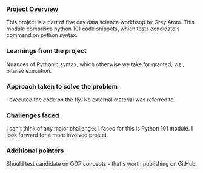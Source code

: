 ### Project Overview

 This project is a part of five day data science workhsop by Grey Atom. This module comprises python 101 code snippets, which tests condidate's command on python syntax.


### Learnings from the project

 Nuances of Pythonic syntax, which otherwise we take for granted, _viz_., bitwise execution.


### Approach taken to solve the problem

 I executed the code on the fly. No external material was referred to.


### Challenges faced

 I can't think of any major challenges I faced for this is Python 101 module. I look forward for a more involved project.


### Additional pointers

 Should test candidate on OOP concepts - that's worth publishing on GitHub.



